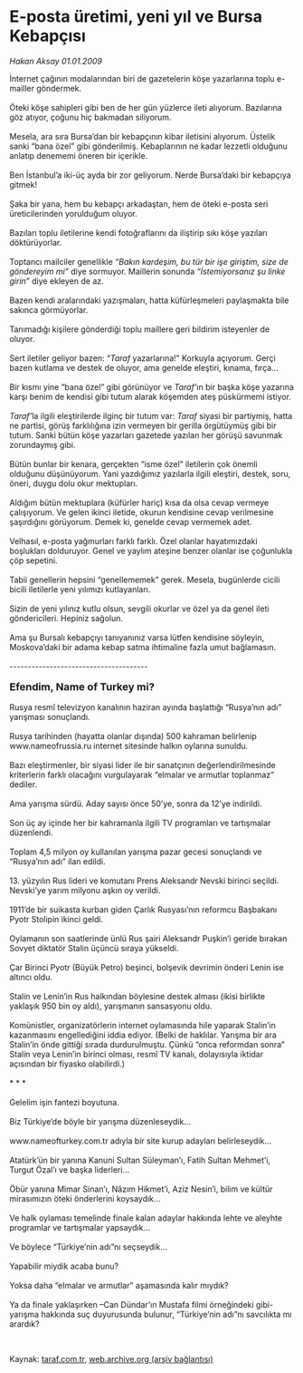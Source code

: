 # E-posta üretimi, yeni yıl ve Bursa Kebapçısı

*Hakan Aksay 01.01.2009*

<div class="taraf_structure_2col_1zq">
<div class="margen_n">



 <p>İnternet çağının modalarından biri de gazetelerin köşe yazarlarına toplu e-mailler göndermek. <br/><br/>Öteki köşe sahipleri gibi ben de her gün yüzlerce ileti alıyorum. Bazılarına göz atıyor, çoğunu hiç bakmadan siliyorum. <br/><br/>Mesela, ara sıra Bursa’dan bir kebapçının kibar iletisini alıyorum. Üstelik sanki “bana özel” gibi gönderilmiş. Kebaplarının ne kadar lezzetli olduğunu anlatıp denememi öneren bir içerikle. <br/><br/>Ben İstanbul’a iki-üç ayda bir zor geliyorum. Nerde Bursa’daki bir kebapçıya gitmek! <br/><br/>Şaka bir yana, hem bu kebapçı arkadaştan, hem de öteki e-posta seri üreticilerinden yorulduğum oluyor. <br/><br/>Bazıları toplu iletilerine kendi fotoğraflarını da iliştirip sıkı köşe yazıları döktürüyorlar. <br/><br/>Toptancı mailciler genellikle <i>“Bakın kardeşim, bu tür bir işe giriştim, size de göndereyim mi” </i>diye sormuyor. Maillerin sonunda <i>“İstemiyorsanız şu linke girin” </i>diye ekleyen de az. <br/><br/>Bazen kendi aralarındaki yazışmaları, hatta küfürleşmeleri paylaşmakta bile sakınca görmüyorlar. <br/><br/>Tanımadığı kişilere gönderdiği toplu maillere geri bildirim isteyenler de oluyor. <br/><br/>Sert iletiler geliyor bazen: “<i>Taraf </i>yazarlarına!” Korkuyla açıyorum. Gerçi bazen kutlama ve destek de oluyor, ama genelde eleştiri, kınama, fırça... <br/><br/>Bir kısmı yine “bana özel” gibi görünüyor ve <i>Taraf’</i>ın bir başka köşe yazarına karşı benim de kendisi gibi tutum alarak köşemden ateş püskürmemi istiyor.<i> <br/><br/>Taraf’</i>la ilgili eleştirilerde ilginç bir tutum var: <i>Taraf</i> siyasi bir partiymiş, hatta ne partisi, görüş farklılığına izin vermeyen bir gerilla örgütüymüş gibi bir tutum. Sanki bütün köşe yazarları gazetede yazılan her görüşü savunmak zorundaymış gibi. <br/><br/>Bütün bunlar bir kenara, gerçekten “isme özel” iletilerin çok önemli olduğunu düşünüyorum. Yani yazdığımız yazılarla ilgili eleştiri, destek, soru, öneri, duygu dolu okur mektupları. <br/><br/>Aldığım bütün mektuplara (küfürler hariç) kısa da olsa cevap vermeye çalışıyorum. Ve gelen ikinci iletide, okurun kendisine cevap verilmesine şaşırdığını görüyorum. Demek ki, genelde cevap vermemek adet. <br/><br/>Velhasıl, e-posta yağmurları farklı farklı. Özel olanlar hayatımızdaki boşlukları dolduruyor. Genel ve yaylım ateşine benzer olanlar ise çoğunlukla çöp sepetini. <br/><br/>Tabii genellerin hepsini “genellememek” gerek. Mesela, bugünlerde cicili bicili iletilerle yeni yılımızı kutlayanları. <br/><br/>Sizin de yeni yılınız kutlu olsun, sevgili okurlar ve özel ya da genel ileti göndericileri. Hepiniz sağolun. <br/><br/>Ama şu Bursalı kebapçıyı tanıyanınız varsa lütfen kendisine söyleyin, Moskova’daki bir adama kebap satma ihtimaline fazla umut bağlamasın. <br/><br/>--------------------------------------<b></b> <br/><br/><font size="4"><strong>Efendim, Name of Turkey mi?</strong></font> <br/><br/>Rusya resmî televizyon kanalının haziran ayında başlattığı “Rusya’nın adı” yarışması sonuçlandı. <br/><br/>Rusya tarihinden (hayatta olanlar dışında) 500 kahraman belirlenip www.nameofrussia.ru internet sitesinde halkın oylarına sunuldu. <br/><br/>Bazı eleştirmenler, bir siyasi lider ile bir sanatçının değerlendirilmesinde kriterlerin farklı olacağını vurgulayarak “elmalar ve armutlar toplanmaz” dediler. <br/><br/>Ama yarışma sürdü. Aday sayısı önce 50’ye, sonra da 12’ye indirildi. <br/><br/>Son üç ay içinde her bir kahramanla ilgili TV programları ve tartışmalar düzenlendi. <br/><br/>Toplam 4,5 milyon oy kullanılan yarışma pazar gecesi sonuçlandı ve “Rusya’nın adı” ilan edildi. <br/><br/>13. yüzyılın Rus lideri ve komutanı Prens Aleksandr Nevski birinci seçildi. Nevski’ye yarım milyonu aşkın oy verildi. <br/><br/>1911’de bir suikasta kurban giden Çarlık Rusyası’nın reformcu Başbakanı Pyotr Stolipin ikinci geldi. <br/><br/>Oylamanın son saatlerinde ünlü Rus şairi Aleksandr Puşkin’i geride bırakan Sovyet diktatör Stalin üçüncü sıraya yükseldi. <br/><br/>Çar Birinci Pyotr (Büyük Petro) beşinci, bolşevik devrimin önderi Lenin ise altıncı oldu. <br/><br/>Stalin ve Lenin’in Rus halkından böylesine destek alması (ikisi birlikte yaklaşık 950 bin oy aldı), yarışmanın sansasyonu oldu. <br/><br/>Komünistler, organizatörlerin internet oylamasında hile yaparak Stalin’in kazanmasını engellediğini iddia ediyor. (Belki de haklılar. Yarışma bir ara Stalin’in önde gittiği sırada durdurulmuştu. Çünkü “onca reformdan sonra” Stalin veya Lenin’in birinci olması, resmî TV kanalı, dolayısıyla iktidar açısından bir fiyasko olabilirdi.) <br/><br/>* * * <br/><br/>Gelelim işin fantezi boyutuna. <br/><br/>Biz Türkiye’de böyle bir yarışma düzenleseydik... <br/><br/>www.nameofturkey.com.tr adıyla bir site kurup adayları belirleseydik... <br/><br/>Atatürk’ün bir yanına Kanuni Sultan Süleyman’ı, Fatih Sultan Mehmet’i, Turgut Özal’ı ve başka liderleri... <br/><br/>Öbür yanına Mimar Sinan’ı, Nâzım Hikmet’i, Aziz Nesin’i, bilim ve kültür mirasımızın öteki önderlerini koysaydık... <br/><br/>Ve halk oylaması temelinde finale kalan adaylar hakkında lehte ve aleyhte programlar ve tartışmalar yapsaydık... <br/><br/>Ve böylece “Türkiye’nin adı”nı seçseydik... <br/><br/>Yapabilir miydik acaba bunu? <br/><br/>Yoksa daha “elmalar ve armutlar” aşamasında kalır mıydık? <br/><br/>Ya da finale yaklaşırken –Can Dündar’ın Mustafa filmi örneğindeki gibi- yarışma hakkında suç duyurusunda bulunur, “Türkiye’nin adı”nı savcılıkta mı arardık? </p>

<br/>


<div id="taraf_not">
</div>

</div>


</div>

Kaynak: [taraf.com.tr](http://www.taraf.com.tr:80/makale/3368.htm), [web.archive.org (arşiv bağlantısı)](http://web.archive.org/web/20090309201633/http://www.taraf.com.tr:80/makale/3368.htm)
